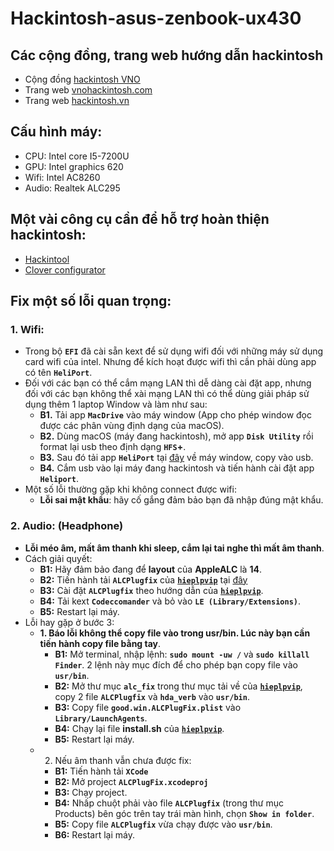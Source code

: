 # Hackintosh-asus-zenbook-ux430

## Các cộng đồng, trang web hướng dẫn hackintosh
- Cộng đồng [hackintosh VNO](https://www.facebook.com/groups/vnohackintosh/?epa=SEARCH_BOX)
- Trang web [vnohackintosh.com](https://vnohackintosh.com)
- Trang web [hackintosh.vn](https://hackintosh.vn)

## Cấu hình máy:
- CPU: Intel core I5-7200U
- GPU: Intel graphics 620
- Wifi: Intel AC8260
- Audio: Realtek ALC295

## Một vài công cụ cần để hỗ trợ hoàn thiện hackintosh:
- [Hackintool]()
- [Clover configurator]()

## Fix một số lỗi quan trọng:
### 1. Wifi:
- Trong bộ **`EFI`** đã cài sẵn kext để sử dụng wifi đối với những máy sử dụng card wifi của intel. Nhưng để kích hoạt được wifi thì cần phải dùng app có tên **`HeliPort`**.
- Đối với các bạn có thể cắm mạng LAN thì dễ dàng cài đặt app, nhưng đối với các bạn không thể xài mạng LAN thì có thể dùng giải pháp sử dụng thêm 1 laptop Window và làm như sau:
    - **B1.** Tải app **`MacDrive`** vào máy window (App cho phép window đọc được các phân vùng định dạng của macOS).
    - **B2.** Dùng macOS (máy đang hackintosh), mở app **`Disk Utility`** rồi format lại usb theo định dạng **`HFS`+**.
    - **B3.** Sau đó tải app **`HeliPort`** tại [đây](https://github.com/OpenIntelWireless/HeliPort/releases/tag/v1.0.0) về máy window, copy vào usb.
    - **B4.** Cắm usb vào lại máy đang hackintosh và tiến hành cài đặt app **`Heliport`**.
- Một số lỗi thường gặp khi không connect được wifi:
    - **Lỗi sai mật khẩu**: hãy cố gắng đảm bảo bạn đã nhập đúng mật khẩu.


### 2. Audio: (Headphone)
- **Lỗi méo âm, mất âm thanh khi sleep, cắm lại tai nghe thì mất âm thanh**.
- Cách giải quyết:
    - **B1:** Hãy đảm bảo đang để **layout** của **AppleALC** là **14**.
    - **B2:** Tiến hành tải **`ALCPlugfix`** của [**`hieplpvip`**](https://github.com/hieplpvip) tại [đây](https://github.com/hieplpvip/ALC295PlugFix)
    - **B3:** Cài đặt **`ALCPlugfix`** theo hướng dẫn của [**`hieplpvip`**](https://github.com/hieplpvip).
    - **B4:** Tải kext **`Codeccomander`** và bỏ vào **`LE (Library/Extensions)`**.
    - **B5:** Restart lại máy.
- Lỗi hay gặp ở bước 3:
    - **1. Báo lỗi không thể copy file vào trong usr/bin. Lúc này bạn cần tiến hành copy file bằng tay**.
        - **B1:** Mở terminal, nhập lệnh: **`sudo mount -uw /`** và **`sudo killall Finder`**. 2 lệnh này mục đích để cho phép bạn copy file vào **`usr/bin`**.
        - **B2:** Mở thư mục **`alc_fix`** trong thư mục tải về của [**`hieplpvip`**](https://github.com/hieplpvip), copy 2 file **`ALCPlugfix`** và **`hda_verb`** vào **`usr/bin`**.
        - **B3:** Copy file **`good.win.ALCPlugFix.plist`** vào **`Library/LaunchAgents`**.
        - **B4:** Chạy lại file **install.sh** của [**`hieplpvip`**](https://github.com/hieplpvip).
        - **B5:** Restart lại máy.
    - 2. Nếu âm thanh vẫn chưa được fix:
        - **B1:** Tiến hành tải **`XCode`**
        - **B2:** Mở project **`ALCPlugFix.xcodeproj`**
        - **B3:** Chạy project.
        - **B4:** Nhấp chuột phải vào file **`ALCPlugfix`** (trong thư mục Products) bên góc trên tay trái màn hình, chọn **`Show in folder`**.
        - **B5:** Copy file **`ALCPlugfix`** vừa chạy được vào **`usr/bin`**.
        - **B6:** Restart lại máy.

